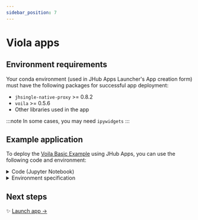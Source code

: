 ```yaml
---
sidebar_position: 7
---
```


# Viola apps

## Environment requirements

Your conda environment (used in JHub Apps Launcher's App creation form) must have the following packages for successful app deployment:

* `jhsingle-native-proxy` >= 0.8.2
* `voila` >= 0.5.6
* Other libraries used in the app

:::note
In some cases, you may need `ipywidgets`
:::

## Example application

To deploy the [Voila Basic Example][voila-basic-example] using JHub Apps, you can use the following code and environment:

<details>
<summary> Code (Jupyter Notebook) </summary>

In a Jupyter Notebook, copy the following lines of code into a cell.

```python title="voila-basic-slider.ipynb"
import ipywidgets as widgets

slider = widgets.FloatSlider(description='x')
text = widgets.FloatText(disabled=True, description='x^2')

def compute(*ignore):
    text.value = str(slider.value ** 2)

slider.observe(compute, 'value')

slider.value = 4

widgets.VBox([slider, text])
```

You will see a basic slider app as shown in this screenshot:

<p align="center">
  <img src="docs/static/img/voila_app.png" alt="Screenshot of a Voilà app to demonstrate interactive widgets. The display includes a title 'So easy, voilà!' and describes the functionality. Below, there are two widgets: a slider labeled 'x' with a value of 4.00, and a text box displaying the square of 'x' as 16." />
</p>


</details>

<details>
<summary> Environment specification </summary>

Use the following spec to create a conda environment wherever JHub Apps is deployed.
If using Nebari, use this spec to create an environment with [conda-store][conda-store].

```yaml
channels:
  - conda-forge
dependencies:
  - ipywidgets
  - jhsingle-native-proxy>=0.8.2
  - pandas
  - python
  - pip
  - pip:
      - voila==0.5.6
  - ipykernel
```
:::note
When viola (>=0.5.6) is available on Conda Forge, it can be moved outside of the pip section of the dependencies
:::

</details>


## Next steps

:sparkles: [Launch app →](/docs/create-apps/general-app)

<!-- External links -->

[voila-basic-example]: https://github.com/voila-dashboards/voila/blob/7596c4f930caf4fc2d89ba63b1096046adf9fe0e/notebooks/basics.ipynb
[conda-store]: https://conda.store/conda-store-ui/tutorials/create-envs
